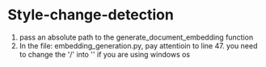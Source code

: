 # Style-change-detection
1. pass an absolute path to the generate_document_embedding function
2. In the file: embedding_generation.py, pay attentioin to line 47. you need to change the '/' into '\' if you are using windows os
